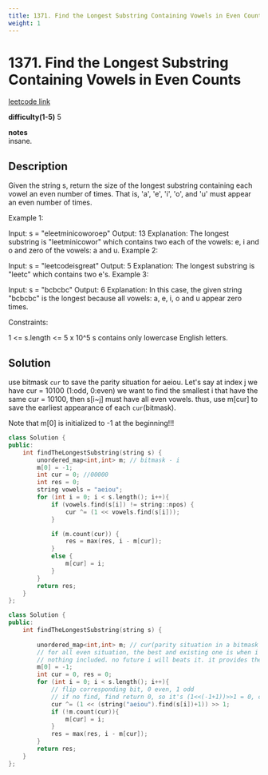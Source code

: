 ```yaml
---
title: 1371. Find the Longest Substring Containing Vowels in Even Counts
weight: 1
---
```

# 1371. Find the Longest Substring Containing Vowels in Even Counts
[leetcode link](https://leetcode.com/problems/find-the-longest-substring-containing-vowels-in-even-counts/)

**difficulty(1-5)** 
5

**notes**   
insane.

## Description
Given the string s, return the size of the longest substring containing each vowel an even number of times. That is, 'a', 'e', 'i', 'o', and 'u' must appear an even number of times.

 

Example 1:

Input: s = "eleetminicoworoep"
Output: 13
Explanation: The longest substring is "leetminicowor" which contains two each of the vowels: e, i and o and zero of the vowels: a and u.
Example 2:

Input: s = "leetcodeisgreat"
Output: 5
Explanation: The longest substring is "leetc" which contains two e's.
Example 3:

Input: s = "bcbcbc"
Output: 6
Explanation: In this case, the given string "bcbcbc" is the longest because all vowels: a, e, i, o and u appear zero times.
 

Constraints:

1 <= s.length <= 5 x 10^5
s contains only lowercase English letters.

## Solution

use bitmask `cur` to save the parity situation for aeiou. 
Let's say at index j we have cur = 10100 (1:odd, 0:even)
we want to find the smallest i that have the same cur = 10100, then s[i~j] must have all even
vowels. thus, use m[cur] to save the earliest appearance of each `cur`(bitmask).

Note that m[0] is initialized to -1 at the beginning!!!
        
```c++
class Solution {
public:
    int findTheLongestSubstring(string s) {
        unordered_map<int,int> m; // bitmask - i
        m[0] = -1;
        int cur = 0; //00000
        int res = 0;
        string vowels = "aeiou";
        for (int i = 0; i < s.length(); i++){
            if (vowels.find(s[i]) != string::npos) {
                cur ^= (1 << vowels.find(s[i]));
            }

            if (m.count(cur)) {
                res = max(res, i - m[cur]);
            }
            else {
                m[cur] = i;
            }
        }
        return res;
    }
};
```

```c++
class Solution {
public:
    int findTheLongestSubstring(string s) {
        
        unordered_map<int,int> m; // cur(parity situation in a bitmask for aeiou) - earliest appearance index
        // for all even situation, the best and existing one is when i = -1, 
        // nothing included. no future i will beats it. it provides the min (and best) position as -1.
        m[0] = -1; 
        int cur = 0, res = 0;
        for (int i = 0; i < s.length(); i++){
            // flip corresponding bit, 0 even, 1 odd
            // if no find, find return 0, so it's (1<<(-1+1))>>1 = 0, cur xor 0 = cur
            cur ^= (1 << (string("aeiou").find(s[i])+1)) >> 1; 
            if (!m.count(cur)){
                m[cur] = i;
            }
            res = max(res, i - m[cur]);
        }
        return res;
    }
};
```


